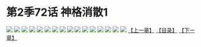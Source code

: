 # 第2季72话 神格消散1
![](https://s2.baozimh.com/scomic/sanyanxiaotianlu-samanhua/0/519-w8ym/1.jpg)
![](https://s2.baozimh.com/scomic/sanyanxiaotianlu-samanhua/0/519-w8ym/2.jpg)
![](https://s2.baozimh.com/scomic/sanyanxiaotianlu-samanhua/0/519-w8ym/3.jpg)
![](https://s2.baozimh.com/scomic/sanyanxiaotianlu-samanhua/0/519-w8ym/4.jpg)
![](https://s2.baozimh.com/scomic/sanyanxiaotianlu-samanhua/0/519-w8ym/5.jpg)
![](https://s2.baozimh.com/scomic/sanyanxiaotianlu-samanhua/0/519-w8ym/6.jpg)
![](https://s2.baozimh.com/scomic/sanyanxiaotianlu-samanhua/0/519-w8ym/7.jpg)
![](https://s2.baozimh.com/scomic/sanyanxiaotianlu-samanhua/0/519-w8ym/8.jpg)
![](https://s2.baozimh.com/scomic/sanyanxiaotianlu-samanhua/0/519-w8ym/9.jpg)
![](https://s2.baozimh.com/scomic/sanyanxiaotianlu-samanhua/0/519-w8ym/10.jpg)
![](https://s2.baozimh.com/scomic/sanyanxiaotianlu-samanhua/0/519-w8ym/11.jpg)
![](https://s2.baozimh.com/scomic/sanyanxiaotianlu-samanhua/0/519-w8ym/12.jpg)
![](https://s2.baozimh.com/scomic/sanyanxiaotianlu-samanhua/0/519-w8ym/13.jpg)
![](https://s2.baozimh.com/scomic/sanyanxiaotianlu-samanhua/0/519-w8ym/14.jpg)
![](https://s2.baozimh.com/scomic/sanyanxiaotianlu-samanhua/0/519-w8ym/15.jpg)
![](https://s2.baozimh.com/scomic/sanyanxiaotianlu-samanhua/0/519-w8ym/16.jpg)
[【上一章】](./519.md)
[【目录】](./README.md)
[【下一章】](./521.md)
